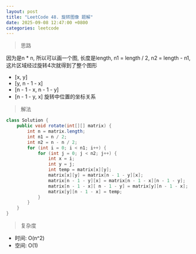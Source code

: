 ```yaml
---
layout: post
title: "LeetCode 48. 旋转图像 题解"
date: 2025-09-08 12:47:00 +0800
categories: leetcode
---
```


> 思路

因为是n * n, 所以可以画一个图, 长度是length, n1 = length / 2, n2 = length - n1, 这片区域经过旋转4次就得到了整个图形
- [x, y]
- [y, n - 1 - x]
- [n - 1 - x, n - 1 - y]
- [n - 1 - y, x]
旋转中位置的坐标关系


> 解法

```java
class Solution {
    public void rotate(int[][] matrix) {
        int n = matrix.length;
        int n1 = n / 2;
        int n2 = n - n / 2;
        for (int i = 0; i < n1; i++) {
            for (int j = 0; j < n2; j++) {
                int x = i;
                int y = j;
                int temp = matrix[x][y];
                matrix[x][y] = matrix[n - 1 - y][x];
                matrix[n - 1 - y][x] = matrix[n - 1 - x][n - 1 - y];
                matrix[n - 1 - x][ n - 1 - y] = matrix[y][n - 1 - x];
                matrix[y][n - 1 - x] = temp;
            }
        }
    }
}
```

> 复杂度

- 时间: O(n^2)
- 空间: O(1)

